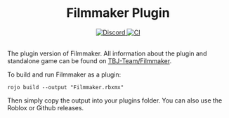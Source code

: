 <div align="center">
	<h1>Filmmaker Plugin</h1>
	<a href="https://discord.gg/zjjWcyh">
		<img alt="Discord" src="https://img.shields.io/discord/745446273854734407">
	</a>
	<a href="https://github.com/TBJ-Team/filmmaker-plugin/actions">
		<img alt="CI" src="https://github.com/TBJ-Team/filmmaker-plugin/workflows/CI/badge.svg">
	</a>
</div>
<br>

The plugin version of Filmmaker. All information about the plugin and standalone game can be found on [TBJ-Team/Filmmaker](https://github.com/TBJ-Team/filmmaker). 

To build and run Filmmaker as a plugin: 
```
rojo build --output "Filmmaker.rbxmx"
```
Then simply copy the output into your plugins folder. You can also use the Roblox or Github releases.
